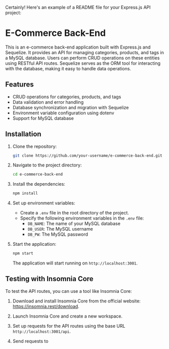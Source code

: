 Certainly! Here's an example of a README file for your Express.js API project:

# E-Commerce Back-End

This is an e-commerce back-end application built with Express.js and Sequelize. It provides an API for managing categories, products, and tags in a MySQL database. Users can perform CRUD operations on these entities using RESTful API routes. Sequelize serves as the ORM tool for interacting with the database, making it easy to handle data operations.

## Features

- CRUD operations for categories, products, and tags
- Data validation and error handling
- Database synchronization and migration with Sequelize
- Environment variable configuration using dotenv
- Support for MySQL database

## Installation

1. Clone the repository:

   ```bash
   git clone https://github.com/your-username/e-commerce-back-end.git
   ```

2. Navigate to the project directory:

   ```bash
   cd e-commerce-back-end
   ```

3. Install the dependencies:

   ```bash
   npm install
   ```

4. Set up environment variables:

   - Create a `.env` file in the root directory of the project.
   - Specify the following environment variables in the `.env` file:
     - `DB_NAME`: The name of your MySQL database
     - `DB_USER`: The MySQL username
     - `DB_PW`: The MySQL password

5. Start the application:

   ```bash
   npm start
   ```

   The application will start running on `http://localhost:3001`.

## Testing with Insomnia Core

To test the API routes, you can use a tool like Insomnia Core:

1. Download and install Insomnia Core from the official website: <https://insomnia.rest/download>.

2. Launch Insomnia Core and create a new workspace.

3. Set up requests for the API routes using the base URL `http://localhost:3001/api`.

4. Send requests to